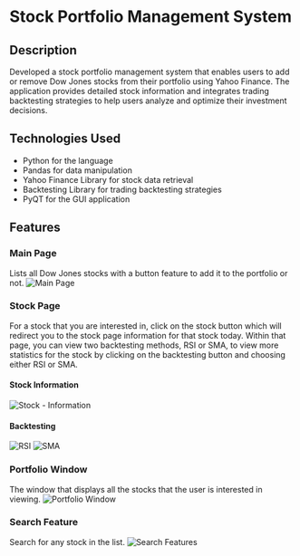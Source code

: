 # Stock Portfolio Management System

## Description

Developed a stock portfolio management system that enables users to add or remove Dow Jones stocks from their portfolio using Yahoo Finance. The application provides detailed stock information and integrates trading backtesting strategies to help users analyze and optimize their investment decisions. 

## Technologies Used

- Python for the language
- Pandas for data manipulation
- Yahoo Finance Library for stock data retrieval
- Backtesting Library for trading backtesting strategies
- PyQT for the GUI application

## Features

### Main Page
Lists all Dow Jones stocks with a button feature to add it to the portfolio or not.
![Main Page](https://github.com/user-attachments/assets/b2d8b616-ca21-4648-a638-b6962e201461)


### Stock Page
For a stock that you are interested in, click on the stock button which will redirect you to the stock page information for that stock today. Within that page, you can view two backtesting methods, RSI or SMA, to view more statistics for the stock by clicking on the backtesting button and choosing either RSI or SMA.

#### Stock Information
![Stock - Information](https://github.com/user-attachments/assets/6450b585-f355-47ed-9b7b-e44a45629c6d)
#### Backtesting
![RSI](https://github.com/user-attachments/assets/514d1ae2-1834-4c19-9df8-bfda2d40f89a)
![SMA](https://github.com/user-attachments/assets/257cfa45-06af-4338-8f00-4d4902c70bdd)

### Portfolio Window
The window that displays all the stocks that the user is interested in viewing. 
![Portfolio Window](https://github.com/user-attachments/assets/ca5d61e4-cf46-4e3a-8a24-ffeae9bb4bf5)

### Search Feature
Search for any stock in the list.
![Search Features](https://github.com/user-attachments/assets/0e6fe10d-7b26-460d-b811-105ea3afedce)
